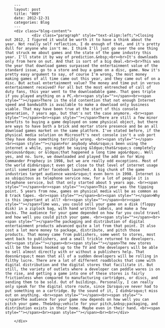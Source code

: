 
        ---
        layout: post
        title: "009"
        date: 2012-12-31
        categories: Blog
        ---
        <div class="blog-content">
				<div class="paragraph" style="text-align:left;">Closing out 2012, I figured it would be worth it to have a think about the year. Not really self reflection, I do enough of that, and it's pretty dull for anyone who isn't me. I think I'll just go over the one thing that struck me about games and the state of the game industry this year. I'll state it by way of prediction.&nbsp;<br><br>It's downloads only from here on out. And that is sort of a big deal.<br><br>This was the year that download games surpassed the entertainment value of the standard issue, go to a store and buy a game on a disc, game. Now it's pretty easy argument to say, of course I'm wrong, the most money making games of all time came out this year, and they came out of on a disc. But actual entertainment value? The money and time put in versus entertainment received? For all but the most entrenched of call of duty fans, this year went to the downloadable game. That goes triple if you played anything on a PC.<br><span style=""></span><br><span style=""></span>There is the old contention that not enough Internet speed and bandwidth is available to make a download only business viable. That may have been true at the start of this console generation, 7 years ago, but that's not the case anymore. <br><span style=""></span><br><span style=""></span>There are still a few minor benefits to buying a game deployed on some physical object, but there are ways to have both a brick and mortar store presence and be an all download games market on the same platform. I've stated before, if the physical media solution on Microsoft's next console isn't a usb port they have done something terribly wrong. <br><span style=""></span><br><span style=""></span>For anybody who&rsquo;s been using the internet a while, you might be saying &ldquo;that&rsquo;s completely obvious&rdquo; or &ldquo;that happened a long time ago&rdquo;. Well yes, and no. Sure, we downloaded and played the add on for Wing Commander Prophecy in 1998, but we are really odd exceptions. Most of the world didn&rsquo;t even get close to that level of internet usage until sometime after facebook launched. A big chunk of the game industries target audience wasn&rsquo;t even born in 1998. Internet is as ubiquitous as telephone service now, for a lot of people it is telephone service, but that only started about 5 years ago. <br><span style=""></span><br><span style=""></span>This year was the tipping point. 5 years from now, games on physical media will be as common as 8 track tapes. <br><span style=""></span><br><span style=""></span>Why is this important at all? <br><span style=""></span><br><span style=""></span>Time was, you could sell your game on a disk (floppy disk) in a ziplock bag, with hand written labels, and make a few bucks. The audience for your game depended on how far you could travel and how well you could pitch your game. <br><span style=""></span><br><span style=""></span>The packaging and distribution of digital entertainment products advanced quite a lot from that point. It also cost a lot more money to package, distribute, and pitch those products. That money came from publishers, some went to stores, most went back to publishers, and a small trickle returned to developers. <br><span style=""></span><br><span style=""></span>The new stores will be the boxes hooked up to the TV and the developers will be able to sell almost directly with or without a publishers help. That doesn&rsquo;t mean that all of a sudden developers will be rolling in filthy lucre. There are a lot of different roadblocks that come with digital distribution and the digital stores that facilitate it. But still, the variety of outlets where a developer can peddle wares is on the rise, and getting a game into one of these stores is fairly frictionless when compared to manufacturing cartridges, or discs, and sending them to be sold. Out of buildings. Personally, I can really only speak for the digital store route, since I&rsquo;ve never had to put something on a cartridge. By the sound of it, I didn&rsquo;t miss out on anything. <br><span style=""></span><br><span style=""></span>The audience for your game now depends on how well you can pitch your game. The&nbsp;vehicle for your pitch,&nbsp;packaging, and distribution exists in their home. Maybe even in their hand. <br><span style=""></span><br><span style=""></span><br><br></div>

		</div>
        